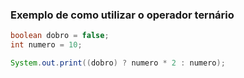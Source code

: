 ### Exemplo de como utilizar o operador ternário

```java
boolean dobro = false;
int numero = 10;

System.out.print((dobro) ? numero * 2 : numero);
```

